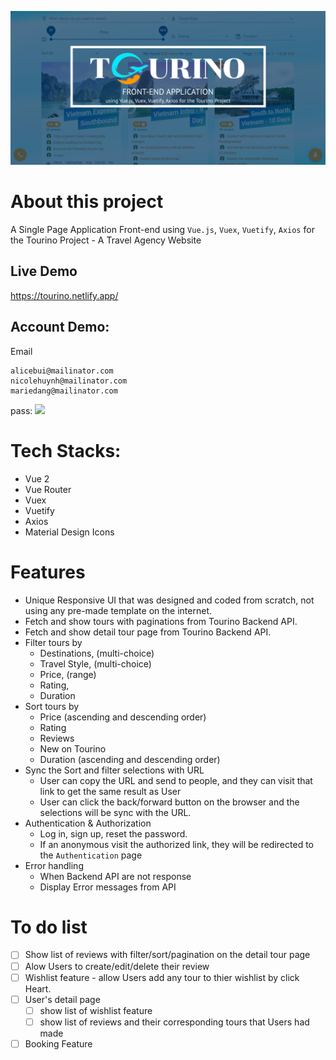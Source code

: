 ![](Tourino-banner-front-end.png)

# About this project

A Single Page Application Front-end using `Vue.js`, `Vuex`, `Vuetify`, `Axios` for the Tourino Project - A Travel Agency Website

## Live Demo

https://tourino.netlify.app/

## Account Demo:

Email

```
alicebui@mailinator.com
nicolehuynh@mailinator.com
mariedang@mailinator.com
```

pass: ![](https://i.imgur.com/RYL5fc9.png)

# Tech Stacks:

- Vue 2
- Vue Router
- Vuex
- Vuetify
- Axios
- Material Design Icons

# Features

- Unique Responsive UI that was designed and coded from scratch, not using any pre-made template on the internet.
- Fetch and show tours with paginations from Tourino Backend API.
- Fetch and show detail tour page from Tourino Backend API.
- Filter tours by
  - Destinations, (multi-choice)
  - Travel Style, (multi-choice)
  - Price, (range)
  - Rating,
  - Duration
- Sort tours by
  - Price (ascending and descending order)
  - Rating
  - Reviews
  - New on Tourino
  - Duration (ascending and descending order)
- Sync the Sort and filter selections with URL
  - User can copy the URL and send to people, and they can visit that link to get the same result as User
  - User can click the back/forward button on the browser and the selections will be sync with the URL.
- Authentication & Authorization
  - Log in, sign up, reset the password.
  - If an anonymous visit the authorized link, they will be redirected to the `Authentication` page
- Error handling
  - When Backend API are not response
  - Display Error messages from API

# To do list

- [ ] Show list of reviews with filter/sort/pagination on the detail tour page
- [ ] Alow Users to create/edit/delete their review
- [ ] Wishlist feature - allow Users add any tour to thier wishlist by click Heart.
- [ ] User's detail page
  - [ ] show list of wishlist feature
  - [ ] show list of reviews and their corresponding tours that Users had made
- [ ] Booking Feature
